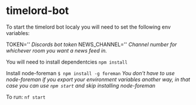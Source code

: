 # timelord-bot

To start the timelord bot localy you will need to set the following env variables:

TOKEN='' *Discords bot token*
NEWS_CHANNEL='' *Channel number for whichever room you want a news feed in.*

You will need to install dependentcies `npm install`

Install node-foreman `$ npm install -g foreman` *You don't have to use node-foreman if you export your environment variables another way, in that case you can use `npm start` and skip installing node-foreman*

To run: `nf start`

